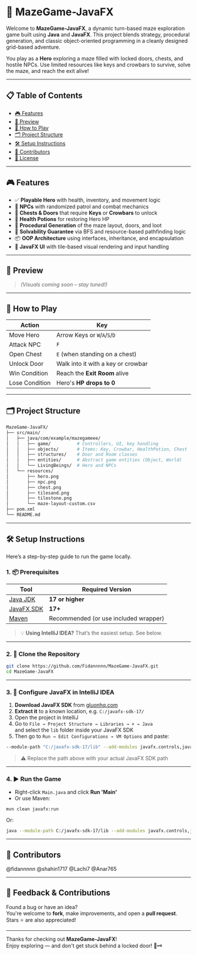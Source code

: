# 🧩 MazeGame-JavaFX

Welcome to **MazeGame-JavaFX**, a dynamic turn-based maze exploration game built using **Java** and **JavaFX**. This project blends strategy, procedural generation, and classic object-oriented programming in a cleanly designed grid-based adventure.

You play as a **Hero** exploring a maze filled with locked doors, chests, and hostile NPCs. Use limited resources like keys and crowbars to survive, solve the maze, and reach the exit alive!

---

## 📋 Table of Contents

- [🎮 Features](#-features)
- [📸 Preview](#-preview)
- [🧠 How to Play](#-how-to-play)
- [🗂 Project Structure](#-project-structure)
- [🛠 Setup Instructions](#-setup-instructions)
- [👥 Contributors](#-contributors)
- [📄 License](#-license)

---

## 🎮 Features

- ✅ **Playable Hero** with health, inventory, and movement logic
- 🧟 **NPCs** with randomized patrol and combat mechanics
- 🔐 **Chests & Doors** that require **Keys** or **Crowbars** to unlock
- 🧪 **Health Potions** for restoring Hero HP
- 🎲 **Procedural Generation** of the maze layout, doors, and loot
- 🧠 **Solvability Guarantee** via BFS and resource-based pathfinding logic
- 📦 **OOP Architecture** using interfaces, inheritance, and encapsulation
- 🧱 **JavaFX UI** with tile-based visual rendering and input handling

---

## 📸 Preview

> *(Visuals coming soon – stay tuned!)*

---

## 🧠 How to Play

| Action             | Key                                      |
|--------------------|-------------------------------------------|
| Move Hero          | Arrow Keys or `W`/`A`/`S`/`D`             |
| Attack NPC         | `F`                                      |
| Open Chest         | `E` (when standing on a chest)           |
| Unlock Door        | Walk into it with a key or crowbar       |
| Win Condition      | Reach the **Exit Room** alive            |
| Lose Condition     | Hero's **HP drops to 0**                 |

---

## 🗂 Project Structure

```bash
MazeGame-JavaFX/
├── src/main/
│   ├── java/com/example/mazegameee/
│   │   ├── game/          # Controllers, UI, key handling
│   │   ├── objects/       # Items: Key, Crowbar, HealthPotion, Chest
│   │   ├── structures/    # Door and Room classes
│   │   ├── entities/      # Abstract game entities (Object, World)
│   │   └── LivingBeings/  # Hero and NPCs
│   └── resources/
│       ├── hero.png
│       ├── npc.png
│       ├── chest.png
│       ├── tilesand.png
│       ├── tilestone.png
│       └── maze-layout-custom.csv
├── pom.xml
└── README.md
```

---

## 🛠 Setup Instructions

Here’s a step-by-step guide to run the game locally.

### 1. 📦 Prerequisites

| Tool               | Required Version |
|--------------------|------------------|
| [Java JDK](https://www.oracle.com/java/technologies/javase-jdk17-downloads.html) | **17 or higher** |
| [JavaFX SDK](https://gluonhq.com/products/javafx/) | **17+** |
| [Maven](https://maven.apache.org/download.cgi) | Recommended (or use included wrapper) |

> 💡 **Using IntelliJ IDEA?** That’s the easiest setup. See below.

---

### 2. 📁 Clone the Repository

```bash
git clone https://github.com/Fidannnnn/MazeGame-JavaFX.git
cd MazeGame-JavaFX
```

---

### 3. 🧩 Configure JavaFX in IntelliJ IDEA

1. **Download JavaFX SDK** from [gluonhq.com](https://gluonhq.com/products/javafx/)
2. **Extract it** to a known location, e.g. `C:/javafx-sdk-17/`
3. Open the project in IntelliJ
4. Go to `File → Project Structure → Libraries → + → Java`  
   and select the `lib` folder inside your JavaFX SDK
5. Then go to `Run → Edit Configurations → VM Options` and paste:

```bash
--module-path "C:/javafx-sdk-17/lib" --add-modules javafx.controls,javafx.fxml
```

> ⚠️ Replace the path above with your actual JavaFX SDK path

---

### 4. ▶️ Run the Game

- Right-click `Main.java` and click **Run 'Main'**
- Or use Maven:

```bash
mvn clean javafx:run
```

Or:

```bash
java --module-path C:/javafx-sdk-17/lib --add-modules javafx.controls,javafx.fxml -jar target/MazeGameee-1.0-SNAPSHOT.jar
```

---

## 👥 Contributors

@fidannnnn
@shahin1717
@Lachi7
@Anar765

---

## 🙌 Feedback & Contributions

Found a bug or have an idea?  
You're welcome to **fork**, make improvements, and open a **pull request**.  
Stars ⭐ are also appreciated!

---

Thanks for checking out **MazeGame-JavaFX**!  
Enjoy exploring — and don't get stuck behind a locked door! 🚪🗝️